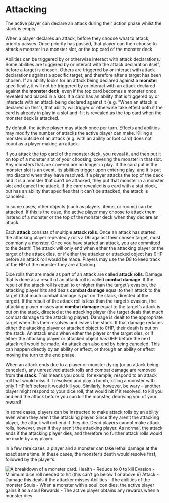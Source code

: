 # Attacking

The active player can declare an attack during their action phase whilst the stack is empty.

When a player declares an attack, before they choose what to attack, priority passes. Once priority has passed, that player can then choose to attack a monster in a monster slot, or the top card of the monster deck.

Abilities can be triggered by or otherwise interact with attack declarations. Some abilities are triggered by or interact with the attack declaration itself, before a target is chosen. Others are triggered by or interact with attack declarations against a specific target, and therefore after a target has been chosen. If an ability looks for an attack being declared against a **monster** specifically, it will not be triggered by or interact with an attack declared against the **monster deck**, even if the top card becomes a monster once revealed and placed in a slot. If a card has an ability that is triggered by or interacts with an attack being declared against it (e.g. “When an attack is declared on this”), that ability will trigger or otherwise take effect both if the card is already in play in a slot and if it is revealed as the top card when the monster deck is attacked.

By default, the active player may attack once per turn. Effects and abilities may modify the number of attacks the active player can make. Killing a monster outside of an attack (e.g. with an ability or loot card) does not count as a player making an attack.

If you attack the top card of the monster deck, you reveal it, and then put it on top of a monster slot of your choosing, covering the monster in that slot. Any monsters that are covered are no longer in play. If the card put in the monster slot is an event, its abilities trigger upon entering play, and it is put into discard when they have resolved. If a player attacks the top of the deck and it is a monster that can’t be attacked, they put that monster in a monster slot and cancel the attack. If the card revealed is a card with a stat block, but has an ability that specifies that it can’t be attacked, the attack is canceled.

In some cases, other objects (such as players, items, or rooms) can be attacked. If this is the case, the active player may choose to attack them instead of a monster or the top of the monster deck when they declare an attack.

Each **attack** consists of multiple **attack rolls**. Once an attack has started, the attacking player repeatedly rolls a D6 against their chosen target, most commonly a monster. Once you have started an attack, you are committed to the death! The attack will only end when either the attacking player or the target of the attack dies, or if either the attacker or attacked object has 0HP before an attack roll would be made. Players may use the D8 to keep track of the HP of the monster they are attacking.

Dice rolls that are made as part of an attack are called **attack rolls**. Damage that is done as a result of an attack roll is called **combat damage**. If the result of the attack roll is equal to or higher than the target’s evasion, the attacking player hits and deals **combat damage** equal to their attack to the target (that much combat damage is put on the stack, directed at the target). If the result of the attack roll is less than the target’s evasion, the attacking player misses and **combat damage** equal to the target’s attack is put on the stack, directed at the attacking player (the target deals that much combat damage to the attacking player). Damage is dealt to the appropriate target when this then resolves and leaves the stack. If that damage reduces either the attacking player or attacked object to 0HP, their death is put on the stack. An attack ends when either the player or the target dies, or if either the attacking player or attacked object has 0HP before the next attack roll would be made. An attack can also end by being canceled. This can happen directly by an ability or effect, or through an ability or effect moving the turn to the end phase.

When an attack ends due to a player or monster dying (or an attack being canceled), any unresolved attack rolls and combat damage are removed from **the stack**. This means you could, for example, respond to an attack roll that would miss if it resolved and play a bomb, killing a monster with only 1 HP left before it would kill you. Similarly, however, be wary – another player might respond to your dice roll, that would hit if it resolved, to kill you and end the attack before you can kill the monster, depriving you of your reward!

In some cases, players can be instructed to make attack rolls by an ability even when they aren’t the attacking player. Since they aren’t the attacking player, the attack will not end if they die. Dead players cannot make attack rolls, however, even if they aren’t the attacking player. As normal, the attack ends if the attacking player dies, and therefore no further attack rolls would be made by any player.

In a few rare cases, a player and a monster can take lethal damage at the exact same time. In these cases, the monster’s death would resolve first, followed by the player’s.

![A breakdown of a monster card.
Health - Reduce to 0 to kill
Evasion - Minimum dice roll needed to hit (this can’t go below 1 or above 6)
Attack - Damage this deals if the attacker misses
Abilities - The abilities of the monster
Souls - When a monster with a soul icon dies, the active player gains it as a soul
Rewards - The active player obtains any rewards when a monster dies](https://foursouls.com/wp-content/uploads/2023/01/Monster-Stat-Breakdown-1024x645.png)

